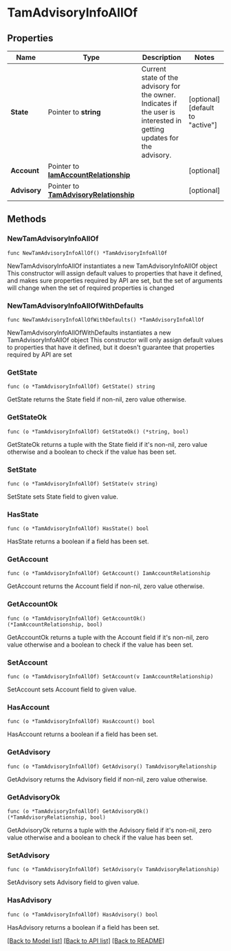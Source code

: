 # TamAdvisoryInfoAllOf

## Properties

Name | Type | Description | Notes
------------ | ------------- | ------------- | -------------
**State** | Pointer to **string** | Current state of the advisory for the owner. Indicates if the user is interested in getting updates for the advisory. | [optional] [default to "active"]
**Account** | Pointer to [**IamAccountRelationship**](iam.Account.Relationship.md) |  | [optional] 
**Advisory** | Pointer to [**TamAdvisoryRelationship**](tam.Advisory.Relationship.md) |  | [optional] 

## Methods

### NewTamAdvisoryInfoAllOf

`func NewTamAdvisoryInfoAllOf() *TamAdvisoryInfoAllOf`

NewTamAdvisoryInfoAllOf instantiates a new TamAdvisoryInfoAllOf object
This constructor will assign default values to properties that have it defined,
and makes sure properties required by API are set, but the set of arguments
will change when the set of required properties is changed

### NewTamAdvisoryInfoAllOfWithDefaults

`func NewTamAdvisoryInfoAllOfWithDefaults() *TamAdvisoryInfoAllOf`

NewTamAdvisoryInfoAllOfWithDefaults instantiates a new TamAdvisoryInfoAllOf object
This constructor will only assign default values to properties that have it defined,
but it doesn't guarantee that properties required by API are set

### GetState

`func (o *TamAdvisoryInfoAllOf) GetState() string`

GetState returns the State field if non-nil, zero value otherwise.

### GetStateOk

`func (o *TamAdvisoryInfoAllOf) GetStateOk() (*string, bool)`

GetStateOk returns a tuple with the State field if it's non-nil, zero value otherwise
and a boolean to check if the value has been set.

### SetState

`func (o *TamAdvisoryInfoAllOf) SetState(v string)`

SetState sets State field to given value.

### HasState

`func (o *TamAdvisoryInfoAllOf) HasState() bool`

HasState returns a boolean if a field has been set.

### GetAccount

`func (o *TamAdvisoryInfoAllOf) GetAccount() IamAccountRelationship`

GetAccount returns the Account field if non-nil, zero value otherwise.

### GetAccountOk

`func (o *TamAdvisoryInfoAllOf) GetAccountOk() (*IamAccountRelationship, bool)`

GetAccountOk returns a tuple with the Account field if it's non-nil, zero value otherwise
and a boolean to check if the value has been set.

### SetAccount

`func (o *TamAdvisoryInfoAllOf) SetAccount(v IamAccountRelationship)`

SetAccount sets Account field to given value.

### HasAccount

`func (o *TamAdvisoryInfoAllOf) HasAccount() bool`

HasAccount returns a boolean if a field has been set.

### GetAdvisory

`func (o *TamAdvisoryInfoAllOf) GetAdvisory() TamAdvisoryRelationship`

GetAdvisory returns the Advisory field if non-nil, zero value otherwise.

### GetAdvisoryOk

`func (o *TamAdvisoryInfoAllOf) GetAdvisoryOk() (*TamAdvisoryRelationship, bool)`

GetAdvisoryOk returns a tuple with the Advisory field if it's non-nil, zero value otherwise
and a boolean to check if the value has been set.

### SetAdvisory

`func (o *TamAdvisoryInfoAllOf) SetAdvisory(v TamAdvisoryRelationship)`

SetAdvisory sets Advisory field to given value.

### HasAdvisory

`func (o *TamAdvisoryInfoAllOf) HasAdvisory() bool`

HasAdvisory returns a boolean if a field has been set.


[[Back to Model list]](../README.md#documentation-for-models) [[Back to API list]](../README.md#documentation-for-api-endpoints) [[Back to README]](../README.md)


